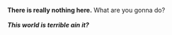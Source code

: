 
<strong> There is really nothing here.</strong>
<a> What are you gonna do? </a>
<br></br> <em><strong>This world is terrible ain it?<strong></em>
